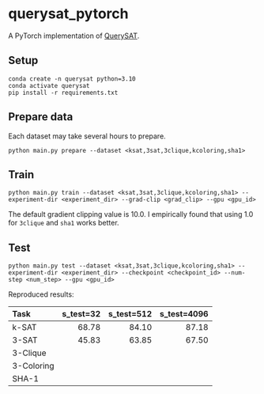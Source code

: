 # querysat_pytorch

A PyTorch implementation of [QuerySAT](https://ieeexplore.ieee.org/document/9892733).

## Setup

```shell
conda create -n querysat python=3.10
conda activate querysat
pip install -r requirements.txt
```

## Prepare data

Each dataset may take several hours to prepare.

```shell
python main.py prepare --dataset <ksat,3sat,3clique,kcoloring,sha1>
```

## Train

```shell
python main.py train --dataset <ksat,3sat,3clique,kcoloring,sha1> --experiment-dir <experiment_dir> --grad-clip <grad_clip> --gpu <gpu_id>
```

The default gradient clipping value is 10.0. I empirically found that using 1.0 for `3clique` and `sha1` works better.

## Test

```shell
python main.py test --dataset <ksat,3sat,3clique,kcoloring,sha1> --experiment-dir <experiment_dir> --checkpoint <checkpoint_id> --num-step <num_step> --gpu <gpu_id>
```

Reproduced results:

| Task | s_test=32 | s_test=512 | s_test=4096 |
|:-|-:|-:|-:|
| k-SAT | 68.78 | 84.10 | 87.18 |
| 3-SAT | 45.83 | 63.85 | 67.50 |
| 3-Clique | | | |
| 3-Coloring | | | |
| SHA-1 | | | |
